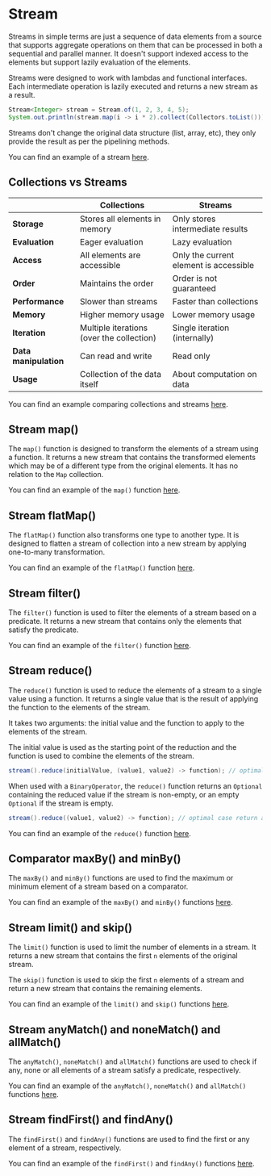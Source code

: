 # Stream

Streams in simple terms are just a sequence of data elements from a source that supports aggregate operations on them that can be processed in both a sequential and parallel manner. It doesn't support indexed access to the elements but support lazily evaluation of the elements.

Streams were designed to work with lambdas and functional interfaces. Each intermediate operation is lazily executed and returns a new stream as a result.

```java
Stream<Integer> stream = Stream.of(1, 2, 3, 4, 5);
System.out.println(stream.map(i -> i * 2).collect(Collectors.toList()));
```

Streams don't change the original data structure (list, array, etc), they only provide the result as per the pipelining methods.

You can find an example of a stream [here](./src/StreamExample.java).

## Collections vs Streams

|  | Collections | Streams |
| --- | --- | --- |
| **Storage** | Stores all elements in memory | Only stores intermediate results |
| **Evaluation** | Eager evaluation | Lazy evaluation |
| **Access** | All elements are accessible | Only the current element is accessible |
| **Order** | Maintains the order | Order is not guaranteed |
| **Performance** | Slower than streams | Faster than collections |
| **Memory** | Higher memory usage | Lower memory usage |
| **Iteration** | Multiple iterations (over the collection) | Single iteration (internally) |
| **Data manipulation** | Can read and write | Read only |
| **Usage** | Collection of the data itself | About computation on data |

You can find an example comparing collections and streams [here](./src/CollectionVsStreamsExample.java).

## Stream map()

The `map()` function is designed to transform the elements of a stream using a function. It returns a new stream that contains the transformed elements which may be of a different type from the original elements. It has no relation to the `Map` collection.

You can find an example of the `map()` function [here](./src/StreamMapExample.java).

## Stream flatMap()

The `flatMap()` function also transforms one type to another type. It is designed to flatten a stream of collection into a new stream by applying one-to-many transformation.

You can find an example of the `flatMap()` function [here](./src/StreamFlatMapExample.java).

## Stream filter()

The `filter()` function is used to filter the elements of a stream based on a predicate. It returns a new stream that contains only the elements that satisfy the predicate.

You can find an example of the `filter()` function [here](./src/StreamFilterExample.java).

## Stream reduce()

The `reduce()` function is used to reduce the elements of a stream to a single value using a function. It returns a single value that is the result of applying the function to the elements of the stream.

It takes two arguments: the initial value and the function to apply to the elements of the stream.

The initial value is used as the starting point of the reduction and the function is used to combine the elements of the stream.

```java
stream().reduce(initialValue, (value1, value2) -> function); // optimal case return a new value, worst case returns the initial value.
```

When used with a `BinaryOperator`, the `reduce()` function returns an `Optional` containing the reduced value if the stream is non-empty, or an empty `Optional` if the stream is empty.

```java
stream().reduce((value1, value2) -> function); // optimal case return a Optional containing the reduced value, worst case returns an empty Optional
```

You can find an example of the `reduce()` function [here](./src/StreamReduceExample.java).

## Comparator maxBy() and minBy()

The `maxBy()` and `minBy()` functions are used to find the maximum or minimum element of a stream based on a comparator.

You can find an example of the `maxBy()` and `minBy()` functions [here](./src/StreamMaxByMinByExample.java).

## Stream limit() and skip()

The `limit()` function is used to limit the number of elements in a stream. It returns a new stream that contains the first `n` elements of the original stream.

The `skip()` function is used to skip the first `n` elements of a stream and return a new stream that contains the remaining elements.

You can find an example of the `limit()` and `skip()` functions [here](./src/StreamLimitSkipExample.java).

## Stream anyMatch() and noneMatch() and allMatch()

The `anyMatch()`, `noneMatch()` and `allMatch()` functions are used to check if any, none or all elements of a stream satisfy a predicate, respectively.

You can find an example of the `anyMatch()`, `noneMatch()` and `allMatch()` functions [here](./src/StreamMatchesExample.java).

## Stream findFirst() and findAny()

The `findFirst()` and `findAny()` functions are used to find the first or any element of a stream, respectively.

You can find an example of the `findFirst()` and `findAny()` functions [here](./src/StreamFindExample.java).
